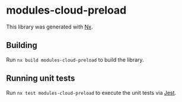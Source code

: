 # modules-cloud-preload

This library was generated with [Nx](https://nx.dev).

## Building

Run `nx build modules-cloud-preload` to build the library.

## Running unit tests

Run `nx test modules-cloud-preload` to execute the unit tests via [Jest](https://jestjs.io).
